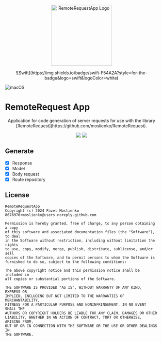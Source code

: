 <p align="center">
   <img width="200" src="https://moslienko.github.io/Assets/RemoteRequestApp/appIcon.png" alt="RemoteRequestApp Logo">
</p>

<p align="center">
 ![Swift](https://img.shields.io/badge/swift-F54A2A?style=for-the-badge&logo=swift&logoColor=white)
 
 ![macOS](https://img.shields.io/badge/mac%20os-000000?style=for-the-badge&logo=macos&logoColor=F0F0F0)
   </a>
</p>

# RemoteRequest App

<p align="center">
Application for code generation of server requests for use with the library [RemoteRequest](https://github.com/moslienko/RemoteRequest).
</p>


<p align="center">
  <img src="https://moslienko.github.io/Assets/RemoteRequestApp/screenshot_one.png"/>
  <img src="https://moslienko.github.io/Assets/RemoteRequestApp/screenshot_two.png"/>
</p>

## Generate

- [x] Response
- [x] Model
- [x] Body request
- [x] Route repository

## License

```
RemoteRequestApp
Copyright (c) 2024 Pavel Moslienko 8676976+moslienko@users.noreply.github.com

Permission is hereby granted, free of charge, to any person obtaining a copy
of this software and associated documentation files (the "Software"), to deal
in the Software without restriction, including without limitation the rights
to use, copy, modify, merge, publish, distribute, sublicense, and/or sell
copies of the Software, and to permit persons to whom the Software is
furnished to do so, subject to the following conditions:

The above copyright notice and this permission notice shall be included in
all copies or substantial portions of the Software.

THE SOFTWARE IS PROVIDED "AS IS", WITHOUT WARRANTY OF ANY KIND, EXPRESS OR
IMPLIED, INCLUDING BUT NOT LIMITED TO THE WARRANTIES OF MERCHANTABILITY,
FITNESS FOR A PARTICULAR PURPOSE AND NONINFRINGEMENT. IN NO EVENT SHALL THE
AUTHORS OR COPYRIGHT HOLDERS BE LIABLE FOR ANY CLAIM, DAMAGES OR OTHER
LIABILITY, WHETHER IN AN ACTION OF CONTRACT, TORT OR OTHERWISE, ARISING FROM,
OUT OF OR IN CONNECTION WITH THE SOFTWARE OR THE USE OR OTHER DEALINGS IN
THE SOFTWARE.
```

